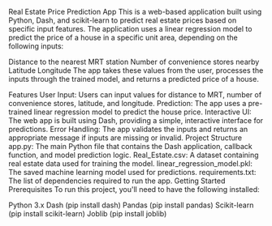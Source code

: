 Real Estate Price Prediction App
This is a web-based application built using Python, Dash, and scikit-learn to predict real estate prices based on specific input features. The application uses a linear regression model to predict the price of a house in a specific unit area, depending on the following inputs:

Distance to the nearest MRT station
Number of convenience stores nearby
Latitude
Longitude
The app takes these values from the user, processes the inputs through the trained model, and returns a predicted price of a house.

Features
User Input: Users can input values for distance to MRT, number of convenience stores, latitude, and longitude.
Prediction: The app uses a pre-trained linear regression model to predict the house price.
Interactive UI: The web app is built using Dash, providing a simple, interactive interface for predictions.
Error Handling: The app validates the inputs and returns an appropriate message if inputs are missing or invalid.
Project Structure
app.py: The main Python file that contains the Dash application, callback function, and model prediction logic.
Real_Estate.csv: A dataset containing real estate data used for training the model.
linear_regression_model.pkl: The saved machine learning model used for predictions.
requirements.txt: The list of dependencies required to run the app.
Getting Started
Prerequisites
To run this project, you'll need to have the following installed:

Python 3.x
Dash (pip install dash)
Pandas (pip install pandas)
Scikit-learn (pip install scikit-learn)
Joblib (pip install joblib)
